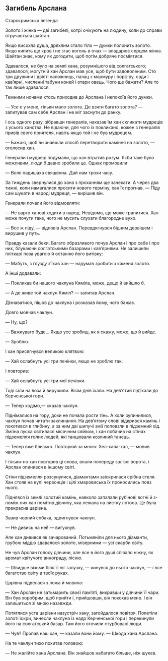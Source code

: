 ## Загибель Арслана

Старокримська легенда

Золото і жінка — дві загибелі, котрі очікують на людину, коли до справи втручається шайтан.

Якщо висохла душа, дряхлим стало тіло — думки полонить золото. Якщо кипить ще кров і не згас вогонь в очах — владарює серцем жінка. Шайтан знає, кому як догодити, щоб потім добряче посміятися.

Здавалося, не було на землі хана, розумнішого від солгатського; здавалося, могутній хан Арслан мав усе, щоб бути задоволеним. Сто три дружини і двісті наложниць, палац з мармуру і порфіру, сади і кав’ярні, численні табуни коней і отари овець. Чого ще бажати? Але то так лише здавалося.

Темними ночами хтось приходив до Арслана і непокоїв його думки.

— Усе є у мене, тільки мало золота. Де взяти багато золота? — запитував сам себе Арслан і не міг заснути до ранку.

І ось одного разу, зібравши генералів, наказав їм хан скликати мудреців з усього ханства. Не відаючи, для чого їх покликано, кожен з генералів привів свого приятеля, навіть якщо той і не був мудрецем.

— Бажаю, щоб ви знайшли спосіб перетворити каміння на золото, — оголосив хан.

Генерали і мудреці подумали, що хан втратив розум. Якби таке було можливим, люди б давно зробили це. Однак промовили:

— Воля падишаха священна. Дай нам трохи часу.

За тиждень звернулися до хана з проханням ще зачекати. А через два тижні, коли намагалися просити нового терміну, хан їх прогнав. — Піду сам шукати в народі мудреця, — вирішив він.

Генерали почали його відмовляти:

— Не варто ханові ходити в народ. Невідомо, що може трапитися. Хан може почути таке, чого не мусить слухати благородне вухо.

— Все ж піду, — відповів Арслан. Перевдягнувся бідним дервішем і вирушив у путь.

Правду казали беки. Багато образливого почув Арслан і про себе і про них, блукаючи солгатськими базарами і кав’ярнями. Не залишили пліткарі поза увагою й останню його витівку:

— Мабуть, з глузду з’їхав хан — надумав зробити з каменя золото.

А інші додавали:

— Покликав би нашого чаклуна Кяміла, може, дещо й вийшло б.

— А де живе той чаклун Кяміл? — запитав Арслан.

Дізнаватися, пішов до чаклуна і розказав йому, чого бажає.

Довго мовчав чаклун.

— Ну, що?

— Важкувато буде... Якщо усе зробиш, як я скажу, може, що й вийде.

— Зроблю.

І хан присягнувся великою клятвою:

— Хай ослабнуть усі три печінки, якщо не зроблю так.

І повторив:

— Хай ослабнуть усі три мої печінки.

Тоді сіли на воза й вирушили. Вісім днів їхали. На дев’ятий під’їхали до Керченської гори.

— Тепер ходімо,— сказав чаклун.

Піднімалися на гору, доки не почала рости тінь. А коли зупинилися, чаклун почав читати заклинання. На дев’ятому слові відкрився камінь і покотився в глибину, а за ним дві шипучі змії поповзли в підземний хід. Зміїна луска світилася місячним сяйвом, і хан побачив на стінах підземелля голих людей, які танцювали козлиний танець.

— Тепер вже близько. Повторюй за мною: Хел-хала-хал, — мовив чаклун.

І тільки-но хан повторив ці слова, впали попереду залізні ворота, і Арслан опинився в іншому світі.

Стіни підземелля розсунулися, діамантами заіскрилася срібна стеля. Хан стояв на купі червонців і цілі хмаровиська їх проносились повз нього.

Піднявся із землі золотий камінь, навколо запалали рубінові вогні й з-поміж них хан помітив дівчину, яка лежала на листку лотоса. Це була прекрасна царівна.

Завив чорний собака, здригнувся чаклун.

— Не дивись на неї! — вигукнув.

Але хан дивився як зачарований. Потьмяніли для нього діаманти, грубою міддю здавалося золото, мізерними — усі скарби світу.

Не чув Арслан голосу дівчини, але все в його душі співало ніжну, як аромат квітучого винограду, пісню.

— Швидше візьми біля її ніг галузку, — кинувся до нього чаклун, — і все багатство світу в твоїх руках.

Царівна підвелася з ложа й мовила:

— Хан Арслан не затьмарить своєї пам’яті, викравши у дівчини її чари. Він був хоробрим, щоб прийти і, прийшовши, він покохав мене. І він залишиться зі мною назавжди.

Потяглися уста царівни назустріч хану, загойдалося повітря. Полетіли золоті іскри, винесли чаклуна із надр Керченської гори і перекинули його на солгатський базар. Там його оточили стурбовані люди.

— Чув? Пропав наш хан, — казали вони йому. — Шкода хана Арслана.

На те чаклун тихо похитав головою:

— Не жалійте хана Арслана. Він знайшов набагато більше, ніж шукав.
